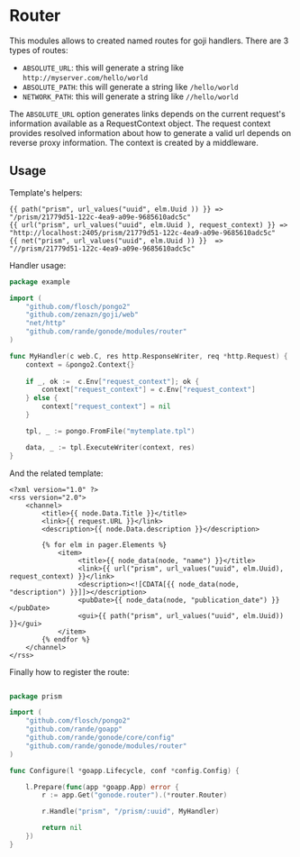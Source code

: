 Router
======

This modules allows to created named routes for goji handlers. There are 3 types of routes:

- ``ABSOLUTE_URL``: this will generate a string like ``http://myserver.com/hello/world``  
- ``ABSOLUTE_PATH``: this will generate a string like ``/hello/world``
- ``NETWORK_PATH``: this will generate a string like ``//hello/world``

The ``ABSOLUTE_URL`` option generates links depends on the current request's information available as a RequestContext object.
The request context provides resolved information about how to generate a valid url depends on reverse proxy information.
The context is created by a middleware.

Usage
-----

Template's helpers:

```jinja
{{ path("prism", url_values("uuid", elm.Uuid )) }} => "/prism/21779d51-122c-4ea9-a09e-9685610adc5c"
{{ url("prism", url_values("uuid", elm.Uuid ), request_context) }} => "http://localhost:2405/prism/21779d51-122c-4ea9-a09e-9685610adc5c"
{{ net("prism", url_values("uuid", elm.Uuid )) }}  => "//prism/21779d51-122c-4ea9-a09e-9685610adc5c"
```

Handler usage:

```go
package example

import (
	"github.com/flosch/pongo2"
	"github.com/zenazn/goji/web"
	"net/http"
	"github.com/rande/gonode/modules/router"
)

func MyHandler(c web.C, res http.ResponseWriter, req *http.Request) {
    context = &pongo2.Context{}
    
    if _, ok :=  c.Env["request_context"]; ok {
        context["request_context"] = c.Env["request_context"]
    } else {
        context["request_context"] = nil
    }

    tpl, _ := pongo.FromFile("mytemplate.tpl")

    data, _ := tpl.ExecuteWriter(context, res)
}

```

And the related template:

```jinja
<?xml version="1.0" ?>
<rss version="2.0">
    <channel>
        <title>{{ node.Data.Title }}</title>
        <link>{{ request.URL }}</link>
        <description>{{ node.Data.description }}</description>

        {% for elm in pager.Elements %}
            <item>
                 <title>{{ node_data(node, "name") }}</title>
                 <link>{{ url("prism", url_values("uuid", elm.Uuid), request_context) }}</link>
                 <description><![CDATA[{{ node_data(node, "description") }}]]></description>
                 <pubDate>{{ node_data(node, "publication_date") }}</pubDate>
                 <gui>{{ path("prism", url_values("uuid", elm.Uuid)) }}</gui>
            </item>
        {% endfor %}
    </channel>
</rss>
```

Finally how to register the route:

```go

package prism

import (
	"github.com/flosch/pongo2"
	"github.com/rande/goapp"
	"github.com/rande/gonode/core/config"
	"github.com/rande/gonode/modules/router"
)

func Configure(l *goapp.Lifecycle, conf *config.Config) {

	l.Prepare(func(app *goapp.App) error {
		r := app.Get("gonode.router").(*router.Router)

		r.Handle("prism", "/prism/:uuid", MyHandler)

		return nil
	})
}
```